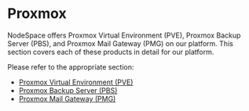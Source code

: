 # Proxmox 

NodeSpace offers Proxmox Virtual Environment (PVE), Proxmox Backup Server (PBS), and Proxmox Mail Gateway (PMG) on our platform. This section covers each of these products in detail for our platform.

Please refer to the appropriate section:

- [Proxmox Virtual Environment (PVE)](pve/index.md)
- [Proxmox Backup Server (PBS)](pbs/index.md)
- [Proxmox Mail Gateway (PMG)](pmg/index.md)

